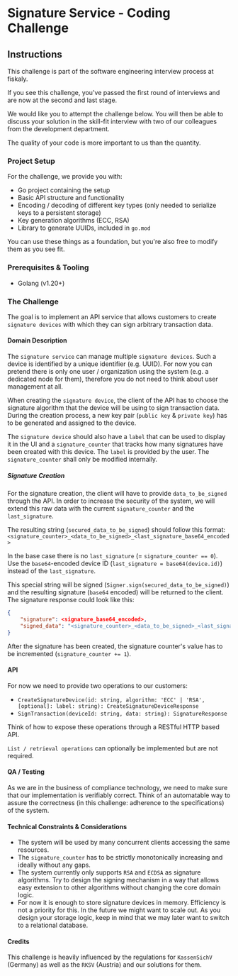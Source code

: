 # Signature Service - Coding Challenge

## Instructions

This challenge is part of the software engineering interview process at fiskaly.

If you see this challenge, you've passed the first round of interviews and are now at the second and last stage.

We would like you to attempt the challenge below. You will then be able to discuss your solution in the skill-fit interview with two of our colleagues from the development department.

The quality of your code is more important to us than the quantity.

### Project Setup

For the challenge, we provide you with:

- Go project containing the setup
- Basic API structure and functionality
- Encoding / decoding of different key types (only needed to serialize keys to a persistent storage)
- Key generation algorithms (ECC, RSA)
- Library to generate UUIDs, included in `go.mod`

You can use these things as a foundation, but you're also free to modify them as you see fit.

### Prerequisites & Tooling

- Golang (v1.20+)

### The Challenge

The goal is to implement an API service that allows customers to create `signature devices` with which they can sign arbitrary transaction data.

#### Domain Description

The `signature service` can manage multiple `signature devices`. Such a device is identified by a unique identifier (e.g. UUID). For now you can pretend there is only one user / organization using the system (e.g. a dedicated node for them), therefore you do not need to think about user management at all.

When creating the `signature device`, the client of the API has to choose the signature algorithm that the device will be using to sign transaction data. During the creation process, a new key pair (`public key` & `private key`) has to be generated and assigned to the device.

The `signature device` should also have a `label` that can be used to display it in the UI and a `signature_counter` that tracks how many signatures have been created with this device. The `label` is provided by the user. The `signature_counter` shall only be modified internally.

##### Signature Creation

For the signature creation, the client will have to provide `data_to_be_signed` through the API. In order to increase the security of the system, we will extend this raw data with the current `signature_counter` and the `last_signature`.

The resulting string (`secured_data_to_be_signed`) should follow this format: `<signature_counter>_<data_to_be_signed>_<last_signature_base64_encoded>`

In the base case there is no `last_signature` (= `signature_counter == 0`). Use the `base64`-encoded device ID (`last_signature = base64(device.id)`) instead of the `last_signature`.

This special string will be signed (`Signer.sign(secured_data_to_be_signed)`) and the resulting signature (`base64` encoded) will be returned to the client. The signature response could look like this:

```json
{ 
    "signature": <signature_base64_encoded>,
    "signed_data": "<signature_counter>_<data_to_be_signed>_<last_signature_base64_encoded>"
}
```

After the signature has been created, the signature counter's value has to be incremented (`signature_counter += 1`).

#### API

For now we need to provide two operations to our customers:

- `CreateSignatureDevice(id: string, algorithm: 'ECC' | 'RSA', [optional]: label: string): CreateSignatureDeviceResponse`
- `SignTransaction(deviceId: string, data: string): SignatureResponse`

Think of how to expose these operations through a RESTful HTTP based API.

`List / retrieval operations` can optionally be implemented but are not required.

#### QA / Testing

As we are in the business of compliance technology, we need to make sure that our implementation is verifiably correct. Think of an automatable way to assure the correctness (in this challenge: adherence to the specifications) of the system.

#### Technical Constraints & Considerations

- The system will be used by many concurrent clients accessing the same resources.
- The `signature_counter` has to be strictly monotonically increasing and ideally without any gaps.
- The system currently only supports `RSA` and `ECDSA` as signature algorithms. Try to design the signing mechanism in a way that allows easy extension to other algorithms without changing the core domain logic.
- For now it is enough to store signature devices in memory. Efficiency is not a priority for this. In the future we might want to scale out. As you design your storage logic, keep in mind that we may later want to switch to a relational database.

#### Credits

This challenge is heavily influenced by the regulations for `KassenSichV` (Germany) as well as the `RKSV` (Austria) and our solutions for them.
